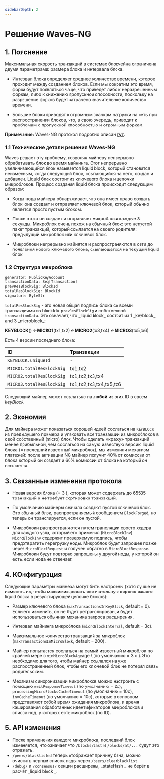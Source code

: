 ```yaml
---
sidebarDepth: 2
---
```


# Решение Waves-NG

## 1. Пояснение

Максимальная скорость транзакций в системах блокчейна ограничена двумя параметрами: размера блока и интервала блока.

* Интервал блока определяет среднее количество времени, которое проходит между созданием блоков. Если мы сократим это время, форки будут появляться чаще, что приведет либо к неразрешенным форкам, либо к снижению пропускной способности, поскольку на разрешение форков будет затрачено значительное количество времени.

* Большие блоки приводят к огромным скачкам нагрузки на сеть при распространении блоков, что, в свою очередь, приводит к проблемам с пропускной способностью и огромным форкам.

**Примечание:** Waves-NG протокол подробно описан [**тут**](/en/blockchain/waves-protocol/waves-ng-protocol).

### 1.1 Технические детали решения Waves-NG

Waves решает эту проблему, позволяя майнеру непрерывно обрабатывать блок во время майнинга. Этот непрерывно увеличивающийся блок называется liquid block, который становится неизменным, когда следующий блок, ссылающийся на него, создан и добавлен. Liquid блок состоит из ключевого блока и цепочки микроблоков. Процесс создания liquid блока происходит следующим образом:

* Когда нода майнера обнаруживает, что она имеет право создать блок, она создает и отправляет ключевой блок, который обычно является просто пустым блоком.

* После этого он создает и отправляет микроблоки каждые 3 секунды. Микроблок очень похож на обычный блок: это непустой пакет транзакций, который ссылается на своего родителя: предыдущий микроблок или ключевой блок.

* Микроблоки непрерывно майнятся и распространяются в сети до появления нового ключевого блока, ссылающегося на текущий liquid блок.

### 1.2 Структура микроблока

```cpp
generator: PublicKeyAccount
transactionData: Seq[Transaction]
prevResBlockSig: BlockId
totalResBlockSig: BlockId
signature: ByteStr
```

`totalResBlockSig` - это новая общая подпись блока со всеми транзакциями из blockId= `prevResBlockSig` и собственной `transactionData`. Это означает, что \_liquid block\_ состоит из 1 \_keyblock\_ and 3 \_microblock\_:

**KEYBLOCK**\(\) &lt;-**MICRO1**\(tx1,tx2\) &lt;-**MICRO2**\(tx3,tx4\) &lt;-**MICRO3**\(tx5,tx6\)

Есть 4 версии последнего блока:

| ID | Транзакции |
| :--- | :--- |
| `KEYBLOCK.uniqueId` | - |
| `MICRO1.totalResBlockSig` | tx1,tx2 |
| `MICRO2.totalResBlockSig` | tx1,tx2,tx3,tx4 |
| `MICRO3.totalResBlockSig` | tx1,tx2,tx3,tx4,tx5,tx6 |

Следующий майнер может ссылатьяс на **любой** из этих ID в своем _keyBlock_.

## 2. Экономия

Для майнера может показаться хорошей идеей сослаться на `KEYBLOCK` из предыдущего примера и упаковать все транзакции из микроблоков в свой собственный \(micro\) блок. Чтобы сделать «кражу» транзакций менее прибыльной, чем сослаться на самую известную версию liquid блока \(= последний известный микроблок\), мы изменили механизм платежей: после активации NG майнер получит 40% от комиссии от блока который он создает и 60% комиссии от блока на который он ссылается.

## 3. Связанные изменения протокола

* Новая версия блока \(= 3 \), которая может содержать до 65535 транзакций и не требует сортировки транзакций.
* По умолчанию майнеры сначала создают пустой ключевой блок. Это обычный блок, распространяемый сообщением `BlockForged`, но теперь он транслируется, если он пустой.

* Микроблоки распространяются путем трансляции своего хедера для каждого узла, который его применил \(`MicroBlockInv`\) ` MicroBlockInv`
  содержит проверяемую подпись, чтобы предотвратить перегрузку ноды. Микроблок будет запрошен позже через `MicroBlockRequest` и получен обратно в `MicroBlockResponse`. Микроблоки будут повторно запрошены у другой ноды, у которой он есть, если нода не отвечает.

## 4. КОнфигурация

Следующие параметры майнера могут быть настроены \(хотя лучше не изменять их, чтобы максимизировать окончательную версию вашего liquid блока в результирующей цепочке блоков\):

* Размер ключевого блока \(`maxTransactionsInKeyBlock`, default = 0\). Если его изменить, он не будет ретранслирован, и будет использоваться обычная механика запроса расширения.
* Интервал майнинга микроблока \(`microBlockInterval`, default = 3с\).
* Максимальное количество транзакций за микроблок \(`maxTransactionsInMicroBlock`, default = 200\).
* Майнер попытается сослаться на самый известный микроблок по крайней мере с `minMicroBlockAge`age \ (по умолчанию = 3 с \). Это необходимо для того, чтобы майнер ссылался на уже распространенный блок, чтобы его ключевой блок не потерял связь родительским.

* Механизм синхронизации микроблоков можно настроить с помощью `waitResponseTimeout` \(по умолчанию = 2с\), `processingMicroBlocksCacheTimeout` \(по умолчанию = 10с\), `invCacheTimeout` \(по умолчанию = 10с\), которые в основном представляют собой время ожидания микроблока, и время кэширования обработанных идентификаторов микроблоков и список нод, у которых есть микроблок \(по ID\).

## 5. API изменения

* После применения каждого микроблока, последний блок изменяется, что означает что `/blocks/last` и `/blocks/at/...` будут это отражать.
* `/peers/blacklisted` теперь отображает причину бана, можно очистить черный список ноды через `/peers/clearblacklist`.
* `/debug/` и `/consensus/` секции расширены, \_stateHash \_ не берёт в расчёт \_liquid block \_.
